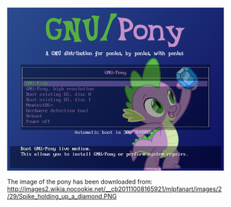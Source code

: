 ![Preview](https://github.com/GNU-Pony/artwork/blob/master/SYSLINUX/vesamenu/4:3/spike+diamond/preview.png)

The image of the pony has been downloaded from:
    http://images2.wikia.nocookie.net/__cb20111008165921/mlpfanart/images/2/29/Spike_holding_up_a_diamond.PNG
